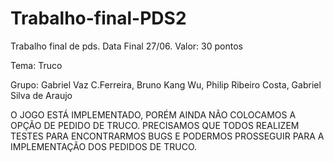# Trabalho-final-PDS2
Trabalho final de pds. Data Final 27/06. Valor: 30 pontos

Tema: Truco

Grupo: Gabriel Vaz C.Ferreira, Bruno Kang Wu, Philip Ribeiro Costa, Gabriel Silva de Araujo


O JOGO ESTÁ IMPLEMENTADO, PORÉM AINDA NÃO COLOCAMOS A OPÇÃO DE PEDIDO DE TRUCO. PRECISAMOS QUE TODOS REALIZEM TESTES PARA ENCONTRARMOS BUGS E PODERMOS PROSSEGUIR PARA A IMPLEMENTAÇÃO DOS PEDIDOS DE TRUCO.
